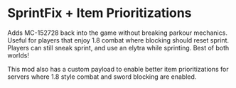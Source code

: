 # SprintFix + Item Prioritizations
Adds MC-152728 back into the game without breaking parkour mechanics. Useful for players that enjoy 1.8 combat where blocking should reset sprint. Players can still sneak sprint, and use an elytra while sprinting. Best of both worlds!

This mod also has a custom payload to enable better item prioritizations for servers where 1.8 style combat and sword blocking are enabled. 

